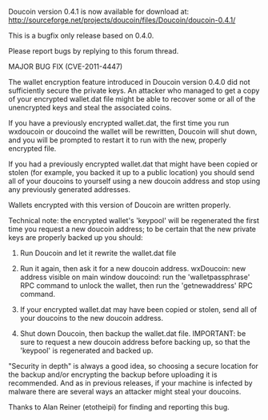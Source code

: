 Doucoin version 0.4.1 is now available for download at:
http://sourceforge.net/projects/doucoin/files/Doucoin/doucoin-0.4.1/

This is a bugfix only release based on 0.4.0.

Please report bugs by replying to this forum thread.

MAJOR BUG FIX  (CVE-2011-4447)

The wallet encryption feature introduced in Doucoin version 0.4.0 did not sufficiently secure the private keys. An attacker who
managed to get a copy of your encrypted wallet.dat file might be able to recover some or all of the unencrypted keys and steal the
associated coins.

If you have a previously encrypted wallet.dat, the first time you run wxdoucoin or doucoind the wallet will be rewritten, Doucoin will
shut down, and you will be prompted to restart it to run with the new, properly encrypted file.

If you had a previously encrypted wallet.dat that might have been copied or stolen (for example, you backed it up to a public
location) you should send all of your doucoins to yourself using a new doucoin address and stop using any previously generated addresses.

Wallets encrypted with this version of Doucoin are written properly.

Technical note: the encrypted wallet's 'keypool' will be regenerated the first time you request a new doucoin address; to be certain that the
new private keys are properly backed up you should:

1. Run Doucoin and let it rewrite the wallet.dat file

2. Run it again, then ask it for a new doucoin address.
wxDoucoin: new address visible on main window
doucoind: run the 'walletpassphrase' RPC command to unlock the wallet,  then run the 'getnewaddress' RPC command.

3. If your encrypted wallet.dat may have been copied or stolen, send all of your doucoins to the new doucoin address.

4. Shut down Doucoin, then backup the wallet.dat file.
IMPORTANT: be sure to request a new doucoin address before backing up, so that the 'keypool' is regenerated and backed up.

"Security in depth" is always a good idea, so choosing a secure location for the backup and/or encrypting the backup before uploading it is recommended. And as in previous releases, if your machine is infected by malware there are several ways an attacker might steal your doucoins.

Thanks to Alan Reiner (etotheipi) for finding and reporting this bug.
